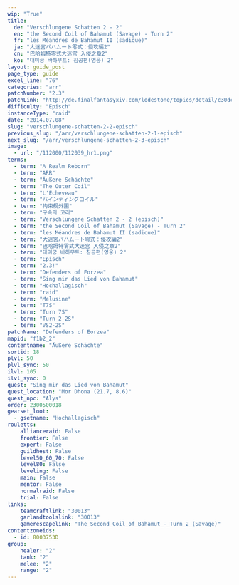 ```yaml
---
wip: "True"
title:
  de: "Verschlungene Schatten 2 - 2"
  en: "the Second Coil of Bahamut (Savage) - Turn 2"
  fr: "les Méandres de Bahamut II (sadique)"
  ja: "大迷宮バハムート零式：侵攻編2"
  cn: "巴哈姆特零式大迷宫 入侵之章2"
  ko: "대미궁 바하무트: 침공편(영웅) 2"
layout: guide_post
page_type: guide
excel_line: "76"
categories: "arr"
patchNumber: "2.3"
patchLink: "http://de.finalfantasyxiv.com/lodestone/topics/detail/c30dc7f2d97f4024ab817b776cc980d8ba32405a"
difficulty: "Episch"
instanceType: "raid"
date: "2014.07.08"
slug: "verschlungene-schatten-2-2-episch"
previous_slug: "/arr/verschlungene-schatten-2-1-episch"
next_slug: "/arr/verschlungene-schatten-2-3-episch"
image:
  - url: "/112000/112039_hr1.png"
terms:
  - term: "A Realm Reborn"
  - term: "ARR"
  - term: "Äußere Schächte"
  - term: "The Outer Coil"
  - term: "L'Écheveau"
  - term: "バインディングコイル"
  - term: "拘束舰外围"
  - term: "구속의 고리"
  - term: "Verschlungene Schatten 2 - 2 (episch)"
  - term: "the Second Coil of Bahamut (Savage) - Turn 2"
  - term: "les Méandres de Bahamut II (sadique)"
  - term: "大迷宮バハムート零式：侵攻編2"
  - term: "巴哈姆特零式大迷宫 入侵之章2"
  - term: "대미궁 바하무트: 침공편(영웅) 2"
  - term: "Episch"
  - term: "2.3!"
  - term: "Defenders of Eorzea"
  - term: "Sing mir das Lied von Bahamut"
  - term: "Hochallagisch"
  - term: "raid"
  - term: "Melusine"
  - term: "T7S"
  - term: "Turn 7S"
  - term: "Turn 2-2S"
  - term: "VS2-2S"
patchName: "Defenders of Eorzea"
mapid: "f1b2_2"
contentname: "Äußere Schächte"
sortid: 18
plvl: 50
plvl_sync: 50
ilvl: 105
ilvl_sync: 0
quest: "Sing mir das Lied von Bahamut"
quest_location: "Mor Dhona (21.7, 8.6)"
quest_npc: "Alys"
order: 2300500018
gearset_loot:
  - gsetname: "Hochallagisch"
rouletts:
    allianceraid: False
    frontier: False
    expert: False
    guildhest: False
    level50_60_70: False
    level80: False
    leveling: False
    main: False
    mentor: False
    normalraid: False
    trial: False
links:
    teamcraftlink: "30013"
    garlandtoolslink: "30013"
    gamerescapelink: "The_Second_Coil_of_Bahamut_-_Turn_2_(Savage)"
contentzoneids:
  - id: 8003753D
group:
    healer: "2"
    tank: "2"
    melee: "2"
    range: "2"
---
```

